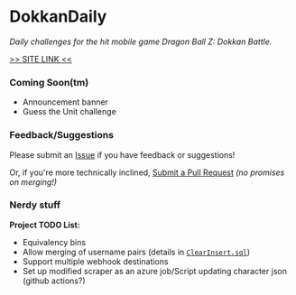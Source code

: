 # DokkanDaily
*Daily challenges for the hit mobile game Dragon Ball Z: Dokkan Battle.*

[>> SITE LINK <<](https://dokkandle.net/daily)

### Coming Soon(tm)
* Announcement banner
* Guess the Unit challenge

### Feedback/Suggestions
Please submit an [Issue](https://github.com/omni-/DokkanDaily/issues) if you have feedback or suggestions!

Or, if you're more technically inclined, [Submit a Pull Request](https://github.com/omni-/DokkanDaily/pulls) *(no promises on merging!)*

### Nerdy stuff
__Project TODO List:__
* Equivalency bins
* Allow merging of username pairs (details in [`ClearInsert.sql`](https://github.com/omni-/DokkanDaily/blob/master/src/DokkanDailyDB/Core/Stored%20Procedures/ClearInsert.sql))
* Support multiple webhook destinations
* Set up modified scraper as an azure job/Script updating character json (github actions?)

